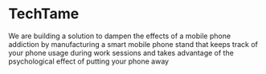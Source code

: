 # TechTame
We are building a solution to dampen the effects of a mobile phone addiction by manufacturing a smart mobile phone stand that keeps track of your phone usage during work sessions and takes advantage of the psychological effect of putting your phone away
